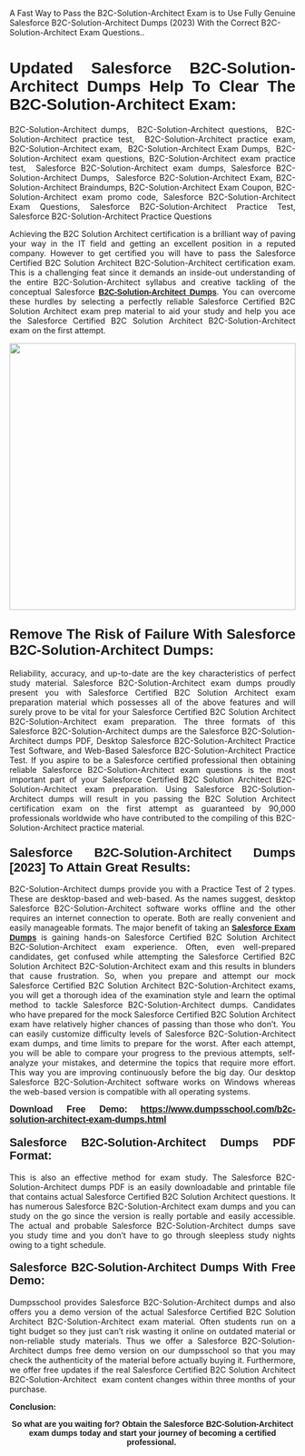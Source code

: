 <p>A Fast Way to Pass the B2C-Solution-Architect Exam is to Use Fully Genuine Salesforce B2C-Solution-Architect Dumps (2023) With the Correct B2C-Solution-Architect Exam Questions..</p>

<h1 style="text-align: justify;"><strong><span style="font-family:Verdana,Geneva,sans-serif;">Updated Salesforce B2C-Solution-Architect Dumps Help To Clear The B2C-Solution-Architect Exam:</span></strong></h1>

<p style="text-align: justify;">B2C-Solution-Architect dumps,  B2C-Solution-Architect questions,  B2C-Solution-Architect practice test,  B2C-Solution-Architect practice exam, B2C-Solution-Architect exam,  B2C-Solution-Architect Exam Dumps,  B2C-Solution-Architect exam questions, B2C-Solution-Architect exam practice test,  Salesforce B2C-Solution-Architect exam dumps, Salesforce B2C-Solution-Architect Dumps,  Salesforce B2C-Solution-Architect Exam, B2C-Solution-Architect Braindumps, B2C-Solution-Architect Exam Coupon, B2C-Solution-Architect exam promo code, Salesforce B2C-Solution-Architect Exam Questions, Salesforce B2C-Solution-Architect Practice Test, Salesforce B2C-Solution-Architect Practice Questions</p>

<p style="text-align: justify;">Achieving the B2C Solution Architect certification is a brilliant way of paving your way in the IT field and getting an excellent position in a reputed company. However to get certified you will have to pass the Salesforce Certified B2C Solution Architect B2C-Solution-Architect certification exam. This is a challenging feat since it demands an inside-out understanding of the entire B2C-Solution-Architect syllabus and creative tackling of the conceptual Salesforce <a href="https://www.dumpsschool.com/b2c-solution-architect-exam-dumps.html"><span style="font-family:Verdana,Geneva,sans-serif;"><strong>B2C-Solution-Architect Dumps</strong></span></a>. You can overcome these hurdles by selecting a perfectly reliable Salesforce Certified B2C Solution Architect exam prep material to aid your study and help you ace the Salesforce Certified B2C Solution Architect B2C-Solution-Architect exam on the first attempt.</p>

<p style="text-align: justify;"><a href="https://www.dumpsschool.com/b2c-solution-architect-exam-dumps.html"><img alt="" src="https://lh3.googleusercontent.com/pw/AL9nZEXTnx-h3VAwmQ42NpyJBmUK-fANKF8vsH2hymHVf8ycIwJ47iI4Qn_pkCv8nx_DV5UvAc8WAssduHJKtvkHIPf8d8IQFAZC6offZ_lfhXQ5UUBSi1Ff8m31hLznjs03QyiSesC6U3Rcr4jLl4JRY5US=w904-h513-no" style="width: 100%; height: 470px;" /></a></p>

<h2 style="text-align: justify;"><span style="font-size:24px;"><span style="font-family:Verdana,Geneva,sans-serif;"><strong>Remove The Risk of Failure With Salesforce B2C-Solution-Architect Dumps:</strong></span></span></h2>

<p style="text-align: justify;">Reliability, accuracy, and up-to-date are the key characteristics of perfect study material. Salesforce B2C-Solution-Architect exam dumps proudly present you with Salesforce Certified B2C Solution Architect exam preparation material which possesses all of the above features and will surely prove to be vital for your Salesforce Certified B2C Solution Architect B2C-Solution-Architect exam preparation. The three formats of this Salesforce B2C-Solution-Architect dumps are the Salesforce B2C-Solution-Architect dumps PDF, Desktop Salesforce B2C-Solution-Architect Practice Test Software, and Web-Based Salesforce B2C-Solution-Architect Practice Test. If you aspire to be a Salesforce certified professional then obtaining reliable Salesforce B2C-Solution-Architect exam questions is the most important part of your Salesforce Certified B2C Solution Architect B2C-Solution-Architect exam preparation. Using Salesforce B2C-Solution-Architect dumps will result in you passing the B2C Solution Architect certification exam on the first attempt as guaranteed by 90,000 professionals worldwide who have contributed to the compiling of this B2C-Solution-Architect practice material.</p>

<h3 style="text-align: justify;"><span style="font-family:Verdana,Geneva,sans-serif;"><strong><span style="font-size:22px;">Salesforce B2C-Solution-Architect Dumps [2023] To Attain Great Results:</span></strong></span></h3>

<p style="text-align: justify;">B2C-Solution-Architect dumps provide you with a Practice Test of 2 types. These are desktop-based and web-based. As the names suggest, desktop Salesforce B2C-Solution-Architect software works offline and the other requires an internet connection to operate. Both are really convenient and easily manageable formats. The major benefit of taking an <a href="https://www.dumpsschool.com/salesforce-braindumps.html"><span style="font-family:Verdana,Geneva,sans-serif;"><strong>Salesforce Exam Dumps</strong></span></a> is gaining hands-on Salesforce Certified B2C Solution Architect B2C-Solution-Architect exam experience. Often, even well-prepared candidates, get confused while attempting the Salesforce Certified B2C Solution Architect B2C-Solution-Architect exam and this results in blunders that cause frustration. So, when you prepare and attempt our mock Salesforce Certified B2C Solution Architect B2C-Solution-Architect exams, you will get a thorough idea of the examination style and learn the optimal method to tackle Salesforce B2C-Solution-Architect dumps. Candidates who have prepared for the mock Salesforce Certified B2C Solution Architect exam have relatively higher chances of passing than those who don’t. You can easily customize difficulty levels of Salesforce B2C-Solution-Architect exam dumps, and time limits to prepare for the worst. After each attempt, you will be able to compare your progress to the previous attempts, self-analyze your mistakes, and determine the topics that require more effort. This way you are improving continuously before the big day. Our desktop Salesforce B2C-Solution-Architect software works on Windows whereas the web-based version is compatible with all operating systems.</p>

<p style="text-align: justify;"><strong><span style="font-family:Verdana,Geneva,sans-serif;"><span style="font-size:16px;">Download Free Demo:</span></span> <span style="font-family:Verdana,Geneva,sans-serif;"><span style="font-size:16px;"><a href="https://www.dumpsschool.com/b2c-solution-architect-exam-dumps.html">https://www.dumpsschool.com/b2c-solution-architect-exam-dumps.html</a></span></span></strong></p>

<h4 style="text-align: justify;"><strong><span style="font-size:20px;"><span style="font-family:Verdana,Geneva,sans-serif;">Salesforce B2C-Solution-Architect Dumps PDF Format:</span></span></strong></h4>

<p style="text-align: justify;">This is also an effective method for exam study. The Salesforce B2C-Solution-Architect dumps PDF is an easily downloadable and printable file that contains actual Salesforce Certified B2C Solution Architect questions. It has numerous Salesforce B2C-Solution-Architect exam dumps and you can study on the go since the version is really portable and easily accessible. The actual and probable Salesforce B2C-Solution-Architect dumps save you study time and you don’t have to go through sleepless study nights owing to a tight schedule.</p>

<h4 style="text-align: justify;"><span style="font-size:20px;"><strong><span style="font-family:Verdana,Geneva,sans-serif;">Salesforce B2C-Solution-Architect Dumps With Free Demo:</span></strong></span></h4>

<p style="text-align: justify;">Dumpsschool provides Salesforce B2C-Solution-Architect dumps and also offers you a demo version of the actual Salesforce Certified B2C Solution Architect B2C-Solution-Architect exam material. Often students run on a tight budget so they just can’t risk wasting it online on outdated material or non-reliable study materials. Thus we offer a Salesforce B2C-Solution-Architect dumps free demo version on our dumpsschool so that you may check the authenticity of the material before actually buying it. Furthermore, we offer free updates if the real Salesforce Certified B2C Solution Architect B2C-Solution-Architect  exam content changes within three months of your purchase.</p>

<p style="text-align: justify;"><strong>Conclusion:</strong></p>

<p style="text-align: center;"><span style="font-family:Verdana,Geneva,sans-serif;"><strong>So what are you waiting for? Obtain the Salesforce B2C-Solution-Architect exam dumps today and start your journey of becoming a certified professional.</strong> </span></p>
